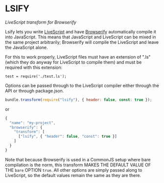 LSIFY
=====
*LiveScript transform for Browserify*

Lsify lets you write [LiveScript][livescript] and have [Browserify][browserify] 
automatically compile it into JavaScript. This means that JavaScript and 
LiveScript can be mixed in the same project arbitrarily; Browserify will 
compile the LiveScript and leave the JavaScript alone.

For this to work properly, LiveScript files must have an extension of ".ls"
(which they do anyway for LiveScript to compile them) and must be required
with this extension:

```javajcript
test = require('./test.ls');
```

Options can be passed through to the LiveScript compiler either through the
API or through package.json.

```javascript
bundle.transform(require("lsify"), { header: false, const: true });
```

or

```javascript
{
  "name": "my-project",
  "browserify": {
    "transform": [
      ["lsify", { "header": false, "const": true }]
    ]   
  }
}
```

Note that because Browserify is used in a CommonJS setup where bare
compilation is the norm, this transform MAKES THE DEFAULT VALUE OF THE `bare`
OPTION `true`. All other options are simply passed along to LiveScript, so
the default values remain the same as they are there.

[livescript]: http://livescript.net/
[browserify]: http://browserify.org/
